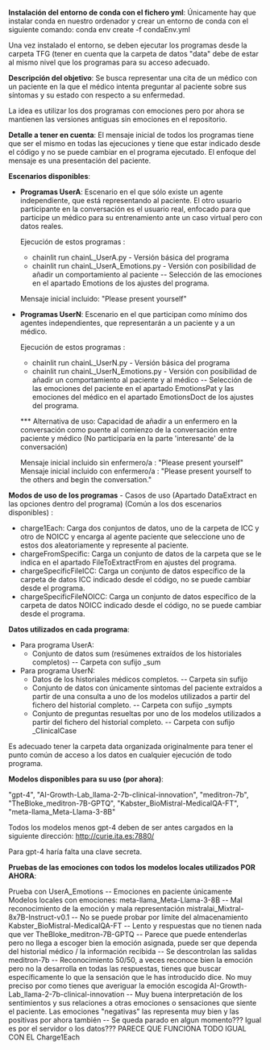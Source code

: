 **Instalación del entorno de conda con el fichero yml**: Únicamente hay que instalar conda en nuestro ordenador y crear un entorno de conda con el siguiente comando: conda env create -f condaEnv.yml 

Una vez instalado el entorno, se deben ejecutar los programas desde la carpeta TFG (tener en cuenta que la carpeta de datos "data" debe de estar al mismo nivel que los programas para su acceso adecuado.

**Descripción del objetivo**:
Se busca representar una cita de un médico con un paciente en la que el médico intenta preguntar al paciente sobre sus síntomas y su estado con respecto a su enfermedad.

La idea es utilizar los dos programas con emociones pero por ahora se mantienen las versiones antiguas sin emociones en el repositorio.

**Detalle a tener en cuenta**: El mensaje inicial de todos los programas tiene que ser el mismo en todas las ejecuciones y tiene que estar indicado desde el código y no se puede cambiar en el programa ejecutado. El enfoque del mensaje es una presentación del paciente. 

**Escenarios disponibles**:

- **Programas UserA**: Escenario en el que sólo existe un agente independiente, que está representando al paciente. El otro usuario participante en la conversación es el usuario real, enfocado para que participe un médico para su entrenamiento ante un caso virtual pero con datos reales.

  Ejecución de estos programas :  
    - chainlit run chainL_UserA.py               - Versión básica del programa
    - chainlit run chainL_UserA_Emotions.py      - Versión con posibilidad de añadir un comportamiento al paciente -- Selección de las emociones en el apartado Emotions de los ajustes del programa.

  Mensaje inicial incluido: "Please present yourself"
  
- **Programas UserN**: Escenario en el que participan como mínimo dos agentes independientes, que representarán a un paciente y a un médico.

  Ejecución de estos programas :  
    - chainlit run chainL_UserN.py               - Versión básica del programa
    - chainlit run chainL_UserN_Emotions.py      - Versión con posibilidad de añadir un comportamiento al paciente y al médico -- Selección de las emociones del paciente en el apartado EmotionsPat y las emociones del médico en el apartado EmotionsDoct de los ajustes del programa.

  *** Alternativa de uso: Capacidad de añadir a un enfermero en la conversación como puente al comienzo de la conversación entre paciente y médico (No participaría en la parte 'interesante' de la conversación)

  Mensaje inicial incluido sin enfermero/a : "Please present yourself"
  Mensaje inicial incluido con enfermero/a : "Please present yourself to the others and begin the conversation."
  
**Modos de uso de los programas** - Casos de uso (Apartado DataExtract en las opciones dentro del programa) (Común a los dos escenarios disponibles) :
  - charge1Each: Carga dos conjuntos de datos, uno de la carpeta de ICC y otro de NOICC y encarga al agente paciente que seleccione uno de estos dos aleatoriamente y represente al paciente.
  - chargeFromSpecific: Carga un conjunto de datos de la carpeta que se le indica en el apartado FileToExtractFrom en ajustes del programa.
  - chargeSpecificFileICC: Carga un conjunto de datos específico de la carpeta de datos ICC indicado desde el código, no se puede cambiar desde el programa.
  - chargeSpecificFileNOICC: Carga un conjunto de datos específico de la carpeta de datos NOICC indicado desde el código, no se puede cambiar desde el programa.


**Datos utilizados en cada programa**:
  - Para programa UserA:
      - Conjunto de datos sum (resúmenes extraídos de los historiales completos) -- Carpeta con sufijo _sum
  - Para programa UserN:
      - Datos de los historiales médicos completos. -- Carpeta sin sufijo
      - Conjunto de datos con únicamente síntomas del paciente extraídos a partir de una consulta a uno de los modelos utilizados a partir del fichero del historial completo. -- Carpeta con sufijo _sympts
      - Conjunto de preguntas resueltas por uno de los modelos utilizados a partir del fichero del historial completo. -- Carpeta con sufijo _ClinicalCase

Es adecuado tener la carpeta data organizada originalmente para tener el punto común de acceso a los datos en cualquier ejecución de todo programa.


**Modelos disponibles para su uso (por ahora)**:

"gpt-4", "AI-Growth-Lab_llama-2-7b-clinical-innovation", "meditron-7b", "TheBloke_meditron-7B-GPTQ", "Kabster_BioMistral-MedicalQA-FT", "meta-llama_Meta-Llama-3-8B"

Todos los modelos menos gpt-4 deben de ser antes cargados en la siguiente dirección: http://curie.ita.es:7880/ 

Para gpt-4 haría falta una clave secreta.

**Pruebas de las emociones con todos los modelos locales utilizados POR AHORA**:

Prueba con UserA_Emotions -- Emociones en paciente únicamente
Modelos locales con emociones:
meta-llama_Meta-Llama-3-8B -- Mal reconocimiento de la emoción y mala representación
mistralai_Mixtral-8x7B-Instruct-v0.1 -- No se puede probar por límite del almacenamiento
Kabster_BioMistral-MedicalQA-FT -- Lento y respuestas que no tienen nada que ver
TheBloke_meditron-7B-GPTQ -- Parece que puede entenderlas pero no llega a escoger bien la emoción asignada, puede ser que dependa del historial médico / la información recibida -- Se descontrolan las salidas
meditron-7b -- Reconocimiento 50/50, a veces reconoce bien la emoción pero no la desarrolla en todas las respuestas, tienes que buscar específicamente lo que la sensación que le has introducido dice. No muy preciso por como tienes que averiguar la emoción escogida
AI-Growth-Lab_llama-2-7b-clinical-innovation -- Muy buena interpretación de los sentimientos y sus relaciones a otras emociones o sensaciones que siente el paciente. Las emociones "negativas" las representa muy bien y las positivas por ahora también -- Se queda parado en algun momento??? Igual es por el servidor o los datos???
PARECE QUE FUNCIONA TODO IGUAL CON EL Charge1Each


